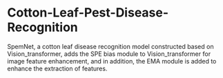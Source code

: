 # Cotton-Leaf-Pest-Disease-Recognition
SpemNet, a cotton leaf disease recognition model constructed based on Vision_transformer, adds the SPE bias module to Vision_transformer for image feature enhancement, and in addition, the EMA module is added to enhance the extraction of features.
